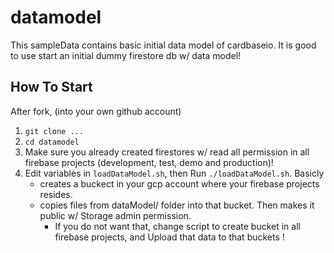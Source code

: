 # datamodel

This sampleData contains basic initial data model of cardbaseio. It is good to use start an initial dummy firestore db w/ data model!


## How To Start

After fork, (into your own github account)

1. `git clone ...`
2. `cd datamodel`
3. Make sure you already created firestores w/ read all permission in all firebase projects (development, test, demo and production)!
4. Edit variables in `loadDataModel.sh`, then Run `./loadDataModel.sh`. Basicly
    - creates a buckect in your gcp account where your firebase projects resides.
    - copies files from dataModel/ folder into that bucket. Then makes it public w/ Storage admin permission. 
        - If you do not want that, change script to create bucket in all firebase projects, and Upload that data to that buckets !
  
